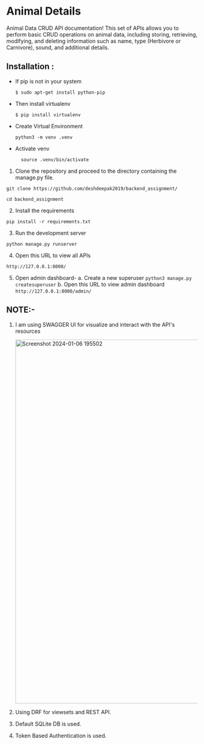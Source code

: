 # Animal Details

Animal Data CRUD API documentation! This set of APIs allows you to perform basic CRUD operations on animal data, including storing, retrieving, modifying, and deleting information such as name, type (Herbivore or Carnivore), sound, and additional details.

## Installation :

- If pip is not in your system
  ```
  $ sudo apt-get install python-pip
  ```
- Then install virtualenv
  ```
  $ pip install virtualenv
  ```
- Create Virtual Environment
  ```
  python3 -m venv .venv
  ```
- Activate venv
  ```
    source .venv/bin/activate
  ```

1. Clone the repository and proceed to the directory containing the manage.py file.

```
git clone https://github.com/deshdeepak2019/backend_assignment/
```

```
cd backend_assignment
```

2. Install the requirements

```
pip install -r requirements.txt
```

3. Run the development server

```
python manage.py runserver
```

4. Open this URL to view all APIs

```
http://127.0.0.1:8000/
```

5. Open admin dashboard-
     a. Create a new superuser
         ```
         python3 manage.py createsuperuser
         ```
    b. Open this URL to view admin dashboard
       ```
        http://127.0.0.1:8000/admin/
       ```

## NOTE:-

1. I am using SWAGGER UI for visualize and interact with the API's resources

    <img width="957" alt="Screenshot 2024-01-06 195502" src="https://github.com/deshdeepak2019/backend_assignment/assets/97728256/0c0633d2-a9ec-4bda-be29-6c796c5dfcce">

    

2. Using DRF for viewsets and REST API.
3. Default SQLite DB is used.
4. Token Based Authentication is used.
